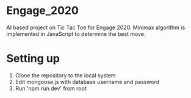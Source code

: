 # Engage_2020

AI based project on Tic Tac Toe for Engage 2020.
Minimax algorithm is implemented in JavaScript to determine the best move.

# Setting up

1. Clone the repository to the local system
2. Edit mongoose.js with database username and password
3. Run 'npm run dev' from root
